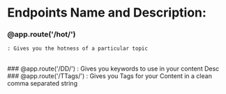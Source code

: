 # Endpoints Name and Description: #


### @app.route('/hot/<name>') ###
	: Gives you the hotness of a particular topic
<br>
### @app.route('/DD/<name>')  
	: Gives you keywords to use in your content Desc
<br>
### @app.route('/TTags/<name>')
	: Gives you Tags for your Content in a clean comma separated string

